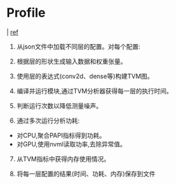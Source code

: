 # Profile
| [ref](https://github.com/MaxS1996/TVM_Profiler.git)

1. 从json文件中加载不同层的配置。对每个配置:

2. 根据层的形状生成输入数据和权重张量。

3. 使用层的表达式(conv2d、dense等)构建TVM图。

4. 编译并运行模块,通过TVM分析器获得每一层的执行时间。

5. 判断运行次数以降低测量噪声。

6. 通过多次运行分析功耗:

  * 对CPU,聚合PAPI指标得到功耗。
  * 对GPU,使用nvml读取功率,去除异常值。

7. 从TVM指标中获得内存使用情况。

8. 将每一层配置的结果(时间、功耗、内存)保存到文件